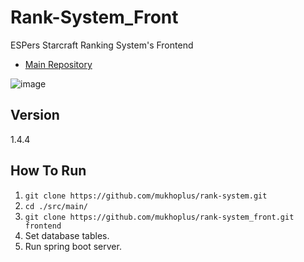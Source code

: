 # Rank-System_Front

ESPers Starcraft Ranking System's Frontend

- [Main Repository](https://github.com/mukhoplus/rank-system)

![image](https://github.com/mukhoplus/rank-system_front/assets/67003627/bc3ac2c4-f9ae-44f9-a1f4-0c6f3c49c07e)


## Version

1.4.4

## How To Run

1. ``git clone https://github.com/mukhoplus/rank-system.git``
2. ``cd ./src/main/``
3. ``git clone https://github.com/mukhoplus/rank-system_front.git frontend``
4. Set database tables.
5. Run spring boot server.
